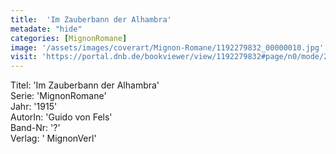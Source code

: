 ```yaml
---
title:  'Im Zauberbann der Alhambra'
metadate: "hide"
categories: [MignonRomane]
image: '/assets/images/coverart/Mignon-Romane/1192279832_00000010.jpg'
visit: 'https://portal.dnb.de/bookviewer/view/1192279832#page/n0/mode/2up'
---
```

Titel: 'Im Zauberbann der Alhambra' <br>
Serie: 'MignonRomane' <br>
Jahr: '1915' <br>
AutorIn: 'Guido von Fels' <br>
Band-Nr: '?' <br>
Verlag: ' MignonVerl'
